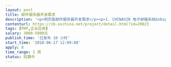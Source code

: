 ```yaml
---                
layout: post       
title: 邮件服务器开发需求           
description: '<p>网页版邮件服务器开发需求</p><p>1. CHINASIN 电子邮箱系统&nbsp;&nbsp;为网页版本及中英文两个版本。</p><p>本邮件服务器也可以称为：企业邮箱系统。</p><p>2. 网站用户注册账户，发送邮箱注册验证码到用户邮箱。</p><p>3. 电子邮箱注册用户，忘计密码，找回密码发送验证码到用户手机。发送至这些国家：新加坡、马来西亚、文莱、印尼、泰国、孟加拿、印度、韩国、日本、菲律宾、中国、香港、澳门、台湾、澳大利亚、新西兰、加拿大、美国、澳洲、越南、老挝、柬埔寨、缅甸、印度尼西亚、东帝汶、巴基斯坦、土耳其、英国等等。本公司会提供短信对接口说明文档。</p><p>4. 在电子邮箱注册用户账户中展示出用户注册时，所用的手机号码。此手机号码可更换或修改此手机号的码绑定功能。在管理邮件系统后台展示出用户对应的手机号码。如用户更换或修改也相应的自动更换。</p><p>5. 邮箱系统的结构功能与雅虎邮箱相似。是表示用户注册/登陆邮箱账户及找回密码等页面与雅虎邮箱页面相似。其他登陆后的页面及功能配制由乙方邮箱系统及市面上常用的邮箱系统项目功能相同。</p><p>6. 在用户登陆邮箱页面中的图片由管理邮件后台中设置位置上传此图片，多次上传该图片及在登陆页面中更换，上传超过两张以上或多张时，让所上传的图片动画形式展示。点击该图片时，设置进入该地址的某个网站页面浏览。</p><p>7. 此邮件系统确定要安装在 windows 型的云服务器上。对于本邮件系统需提供相应的端口与网站对接的文档等。</p><p>Copyright @ www.chinasin.com.sg All rights Reserved</p><p>有不明之处，加我QQ:188427243 查询</p>'     
contenturl: https://zb.oschina.net/project/detail.html?id=20823      
tags: [PHP,企业应用]            
salary: 3000-5000元          
publish_time: '已发布 10 小时'         
start_time: '2018-06-17 12:09:08'           
apply: 0                   
time_range: 2 周              
status: 招募中                  
---                 
```

